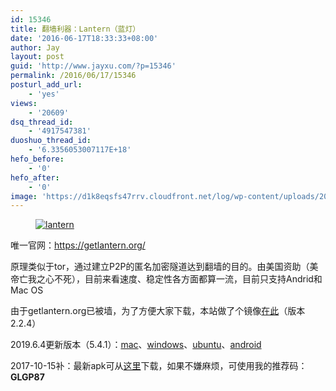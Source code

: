 ```yaml
---
id: 15346
title: 翻墙利器：Lantern（蓝灯）
date: '2016-06-17T18:33:33+08:00'
author: Jay
layout: post
guid: 'http://www.jayxu.com/?p=15346'
permalink: /2016/06/17/15346
posturl_add_url:
    - 'yes'
views:
    - '20609'
dsq_thread_id:
    - '4917547381'
duoshuo_thread_id:
    - '6.3356053007117E+18'
hefo_before:
    - '0'
hefo_after:
    - '0'
image: 'https://d1k8eqsfs47rrv.cloudfront.net/log/wp-content/uploads/2016/06/lantern.png'
---
```


<!-- wp:image {"id":15348,"linkDestination":"custom"} -->
<figure class="wp-block-image"><a href="http://www.jayxu.com/log/wp-content/uploads/2016/06/lantern.png"><img src="http://www.jayxu.com/log/wp-content/uploads/2016/06/lantern.png" alt="lantern" class="wp-image-15348"/></a></figure>
<!-- /wp:image -->

<!-- wp:paragraph -->
<p>唯一官网：<a href="https://getlantern.org/" target="_blank" rel="noopener noreferrer">https://getlantern.org/</a></p>
<!-- /wp:paragraph -->

<!-- wp:paragraph -->
<p>原理类似于tor，通过建立P2P的匿名加密隧道达到翻墙的目的。由美国资助（美帝亡我之心不死），目前来看速度、稳定性各方面都算一流，目前只支持Andrid和Mac OS</p>
<!-- /wp:paragraph -->

<!-- wp:paragraph -->
<p>由于getlantern.org已被墙，为了方便大家下载，本站做了个镜像<a rel="noopener noreferrer" href="http://www.jayxu.com/download/lantern-installer-beta.apk" target="_blank">在此</a>（版本2.2.4）</p>
<!-- /wp:paragraph -->

<!-- wp:paragraph -->
<p>2019.6.4更新版本（5.4.1）：<a rel="noreferrer noopener" aria-label="mac（在新窗口打开）" href="http://www.jayxu.com/download/lantern-installer.dmg" target="_blank">mac</a>、<a rel="noreferrer noopener" aria-label="windows（在新窗口打开）" href="http://www.jayxu.com/download/lantern-installer.exe" target="_blank">windows</a>、<a rel="noreferrer noopener" aria-label="ubuntu（在新窗口打开）" href="http://www.jayxu.com/download/lantern-installer-64-bit.deb" target="_blank">ubuntu</a>、<a rel="noreferrer noopener" aria-label="android（在新窗口打开）" href="http://www.jayxu.com/download/lantern-installer.apk" target="_blank">android</a></p>
<!-- /wp:paragraph -->

<!-- wp:paragraph -->
<p>2017-10-15补：最新apk可从<a href="https://github.com/getlantern/mirror" target="_blank" rel="noopener noreferrer">这里</a>下载，如果不嫌麻烦，可使用我的推荐码：<strong>GLGP87</strong></p>
<!-- /wp:paragraph -->
